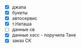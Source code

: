- [x] джапа
- [x] букеты
- [x] автосервис
- [x] т.Наташа
- [ ] данные св
- [x] данные хасс - поручила Тане
- [x] заказ СК